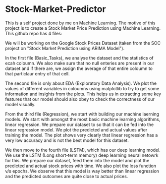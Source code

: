 # Stock-Market-Predictor
This is a self project done by me on Machine Learning.
The motive of this project is to create a Stock Market Price Prediction using Machine Learning.
This github repo has 4 files:

We will be working on the Google Stock Prices Dataset (taken from the SOC project on "Stock Market Prediction using ARIMA Model").

In the first file (Basic_Tasks), we analyse the dataset and the statistics of ecah coloumn. We also make sure that no null enteries are present in our dataset and if there are, we assign the average of that entire coloumn to that particlaur entry of that cell.

The second file is only about EDA (Exploratory Data Analysis). We plot the values of different variables in coloumns using matplotlib to try to get some information and insights from the plots. This helps us in extracting some key features that our model should also obey to check the correctness of our model visually.

From the third file (Regression), we start with building our machine laerning models. We start with amongst the most basic machine learning algorithms, linear regression. We prepare our dataset to so that it can be fed into the linear regression model. We plot the predicted and actual values after training the model. The plot shows very clearly that linear regression has a very low accuracy and is not the best model for this dataset.

We then move to the fourth file (LSTM), which has our deep learning model. We use the LSTM (Long short-term memory) deep learning neural netowrk for this. We prepare our dataset, feed them into the model and plot the predicted and actual stock prices with time. We also plot the loss function v/s epochs. We observe that this model is way better than linear regression and the predicted outcomes are quite close to actual prices.
